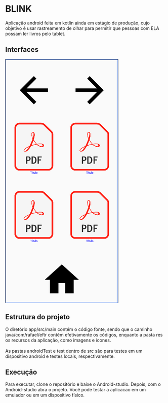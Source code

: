 # BLINK
Aplicação android feita em kotlin ainda em estágio de produção, cujo objetivo é usar rastreamento de olhar para permitir que pessoas com ELA possam ler livros pelo tablet. 

## Interfaces
![Seletor de pdfs](interfaces/Seletor.png)

## Estrutura do projeto
O diretório app/src/main contém o código fonte, sendo que o caminho java/com/rafael/eftr contém efetivamente os códigos, enquanto a pasta res os recursos da aplicação, como imagens e ícones.
<br>
</br>
As pastas androidTest e test dentro de src são para testes em um dispositivo android e testes locais, respectivamente.

## Execução
Para executar, clone o repositório e baixe o Android-studio. Depois, com o Android-studio abra o projeto. Você pode testar a aplicacao em um emulador ou em um dispositivo físico.
